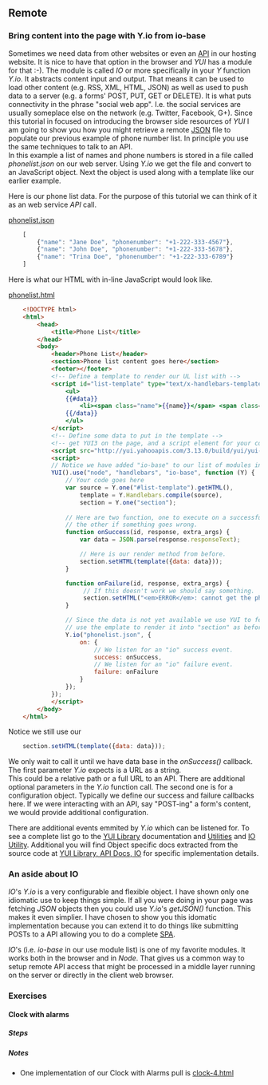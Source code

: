 
## Remote

### Bring content into the page with **Y.io** from **io-base**

Sometimes we need data from other websites or even an [API][] in our 
hosting website. It is nice to have that option in the browser and _YUI_ 
has a module for that :-).  The module is called _IO_ or more specifically 
in your _Y_ function _Y.io_. It abstracts content input and output. That 
means it can be used to load other content (e.g. RSS, XML, HTML, JSON) as 
well as used to push data to a server (e.g. a forms' POST, PUT, GET or 
DELETE).  It is what puts connectivity in the phrase "social web app". 
I.e. the social services are usually someplace else on the network (e.g. 
Twitter, Facebook, G+). Since this tutorial in focused on introducing the 
browser side resources of _YUI_ I am going to show you how you might 
retrieve a remote [JSON][] file to populate our previous example of phone 
number list.  In principle you use the same techniques to talk to an API.  
In this example a list of names and phone numbers is stored in a file 
called _phonelist.json_ on our web server. Using _Y.io_ we get the file 
and convert to an JavaScript object. Next the object is used along with a 
template like our earlier example.


Here is our phone list data. For the purpose of this tutorial we can think 
of it as an web service _API_ call.

[phonelist.json](phonelist.json)
```JavaScript
    [
        {"name": "Jane Doe", "phonenumber": "+1-222-333-4567"},
        {"name": "John Doe", "phonenumber": "+1-222-333-5678"},
        {"name": "Trina Doe", "phonenumber": "+1-222-333-6789"}
    ]
```

Here is what our HTML with in-line JavaScript would look like.

[phonelist.html](phonelist.html)
```HTML
    <!DOCTYPE html>
    <html>
        <head>
            <title>Phone List</title>
        </head>
        <body>
            <header>Phone List</header>
            <section>Phone list content goes here</section>
            <footer></footer>
            <!-- Define a template to render our UL list with -->
            <script id="list-template" type="text/x-handlebars-template">
                <ul>
                {{#data}}
                    <li><span class="name">{{name}}</span> <span class="phonenumber">{{phonenumber}}</span></li>
                {{/data}}
                </ul>
            </script>
            <!-- Define some data to put in the template -->
            <!-- get YUI3 on the page, and a script element for your code -->
            <script src="http://yui.yahooapis.com/3.13.0/build/yui/yui-min.js"></script>
            <script>
            // Notice we have added "io-base" to our list of modules in our "use" function.
            YUI().use("node", "handlebars", "io-base", function (Y) {
                // Your code goes here
                var source = Y.one("#list-template").getHTML(),
                    template = Y.Handlebars.compile(source),
                    section = Y.one("section");
                
                // Here are two function, one to execute on a successful data retrieval
                // the other if something goes wrong.
                function onSuccess(id, response, extra_args) {
                    var data = JSON.parse(response.responseText);

                    // Here is our render method from before.
                    section.setHTML(template({data: data}));
                }

                function onFailure(id, response, extra_args) {
                     // If this doesn't work we should say something.
                     section.setHTML("<em>ERROR</em>: cannot get the phone list at this time.");
                }

                // Since the data is not yet available we use YUI to fetch it then we can
                // use the emplate to render it into "section" as before.
                Y.io("phonelist.json", {
                    on: {
                        // We listen for an "io" success event.
                        success: onSuccess,
                        // We listen for an "io" failure event.
                        failure: onFailure
                    }
                });
            });
            </script>
        </body>
    </html>
```

Notice we still use our 

```JavaScript
    section.setHTML(template({data: data}));
```

We only wait to call it until we have data base in the _onSuccess()_ 
callback.  The first parameter _Y.io_ expects is a URL as a string.  
This could be a relative path  or a full URL to an API.  There are 
additional optional parameters in the _Y.io_ function call.  The second 
one is for a configuration object. Typically we define our success and 
failure callbacks here.  If we were interacting with an API, say 
"POST-ing" a form's content, we would provide additional configuration.

There are additional events emmited by _Y.io_ which can be listened for.
To see a complete list go to the [YUI Library](http://yuilibrary.com/yui/)
documentation and [Utilities](http://yuilibrary.com/yui/utilities) and
[IO Utility](http://yuilibrary.com/yui/docs/io/). Additional you will 
find Object specific docs extracted from the source code at [YUI Library,
API Docs, IO](http://yuilibrary.com/yui/docs/api/classes/IO.html) for 
specific implementation details.


### An aside about IO

_IO_'s _Y.io_ is a very configurable and flexible object. I have shown 
only one idiomatic use to keep things simple. If all you were doing in 
your page was fetching _JSON_ objects then you could use _Y.io_'s
_getJSON()_ function. This makes it even simplier. I have chosen to show 
you this idomatic implementation because you can extend it to do things 
like submitting POSTs to a API allowing you to do a complete [SPA][].

_IO_'s (i.e. _io-base_ in our use module list) is one of my favorite 
modules.  It works both in the browser and in _Node_. That gives us a 
common way to setup remote API access that might be processed in a middle 
layer running on the server or directly in the client web browser.

[API]: http://wikipedia.org/wiki/API "Application Programming Interface - For our purposes today a way to get data from and push data to a web service"
[JSON]: http://json.org "JavaScript-Object-Notation, a text format for easy data exchange"
[SPA]: http://en.wikipedia.org/wiki/Single_page_application "Single-Page Application"


### Exercises

#### Clock with alarms

##### Steps

##### Notes

* One implementation of our Clock with Alarms pull is [clock-4.html](clock-4.html)



